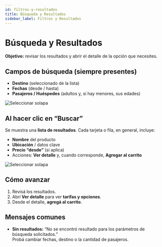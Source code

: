 ```yaml
---
id: filtros-y-resultados
title: Búsqueda y Resultados
sidebar_label: Filtros y Resultados
---
```


# Búsqueda y Resultados


**Objetivo:** revisar los resultados y abrir el detalle de la opción que necesites.

## Campos de búsqueda (siempre presentes)
- **Destino** (seleccionado de la lista)
- **Fechas** (desde / hasta)
- **Pasajeros / Huéspedes** (adultos y, si hay menores, sus edades)

![Seleccionar solapa](/img/reservas-online/solapas.png)
<!-- > Con estos tres campos alcanza para ejecutar la búsqueda. Otros campos pueden aparecer según el servicio, pero son opcionales. -->

## Al hacer clic en “Buscar”
Se muestra una **lista de resultados**. Cada tarjeta o fila, en general, incluye:
- **Nombre** del producto
- **Ubicación** / datos clave
- **Precio “desde”** (si aplica)
- Acciones: **Ver detalle** y, cuando corresponde, **Agregar al carrito**

![Seleccionar solapa](/img/reservas-online/listado-hoteles.png)

## Cómo avanzar
1. Revisá los resultados.  
2. Abrí **Ver detalle** para ver **tarifas y opciones**.  
3. Desde el detalle, **agregá al carrito**.

## Mensajes comunes
- **Sin resultados:** “No se encontró resultado para los parámetros de búsqueda solicitados.”  
  Probá cambiar fechas, destino o la cantidad de pasajeros.

<!-- ## Opcional (si está disponible)
- **Ordenar** (por precio, relevancia, etc.).  
- **Paginación** al final de la lista. -->

<!-- Imagen sugerida (cuando la tengas):
![Búsqueda y resultados](/img/reservas-online/general/busqueda-resultados.png)
-->
